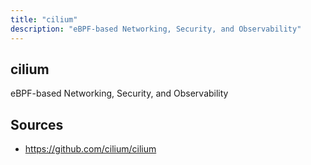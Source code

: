 ```yaml
---
title: "cilium"
description: "eBPF-based Networking, Security, and Observability"
---
```


## cilium

eBPF-based Networking, Security, and Observability

## Sources

- https://github.com/cilium/cilium
